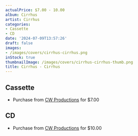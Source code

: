 ```yaml
---
actualPrice: $7.00 - 10.00
album: Cirrhus
artist: Cirrhus
categories:
- Cassette
- CD
date: '2024-07-09T13:57:26'
draft: false
images:
- /images/covers/cirrhus-cirrhus.png
inStock: true
thumbnailImage: /images/covers/cirrhus-cirrhus-thumb.png
title: Cirrhus - Cirrhus
---
```


## Cassette
* Purchase from [CW Productions](https://shop.cwproductions.net/products/cirrhus-cirrhus-tape-1) for $7.00
## CD
* Purchase from [CW Productions](https://shop.cwproductions.net/products/cirrhus-cirrhus-cd-1) for $10.00
